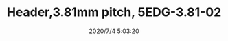 ﻿---
layout: post 
title: Header,3.81mm pitch, 5EDG-3.81-02
tags: EDG
categories: housing-terminal
overview: 5EDG-3.81-02,Header,3.81mm pitch
series: EDG
part_number: 5EDG-3.81-02
thumb_img: static/202007/439-thumb-20200704130404.jpg
image: static/202007/439-20200704130404.jpg
date: 2020/7/4 5:03:20
---



